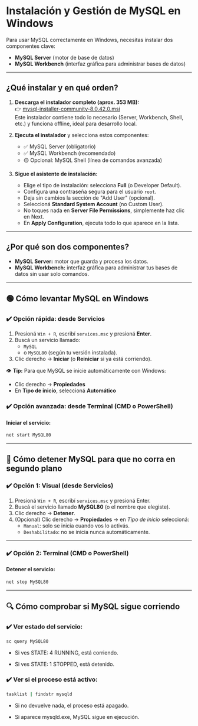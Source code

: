 # Instalación y Gestión de MySQL en Windows

Para usar MySQL correctamente en Windows, necesitas instalar dos componentes clave:  
- **MySQL Server** (motor de base de datos)  
- **MySQL Workbench** (interfaz gráfica para administrar bases de datos)

---

##  ¿Qué instalar y en qué orden?

1. **Descarga el instalador completo (aprox. 353 MB):**  
   👉 [mysql-installer-community-8.0.42.0.msi](https://dev.mysql.com/downloads/installer/)  
   Este instalador contiene todo lo necesario (Server, Workbench, Shell, etc.) y funciona offline, ideal para desarrollo local.

2. **Ejecuta el instalador** y selecciona estos componentes:  
   - ✅ MySQL Server (obligatorio)  
   - ✅ MySQL Workbench (recomendado)  
   - 🟡 Opcional: MySQL Shell (línea de comandos avanzada)

3. **Sigue el asistente de instalación:**  
   - Elige el tipo de instalación: selecciona **Full** (o Developer Default).  
   - Configura una contraseña segura para el usuario `root`.  
   - Deja sin cambios la sección de "Add User" (opcional).  
   - Seleccioná **Standard System Account** (no Custom User).  
   - No toques nada en **Server File Permissions**, simplemente haz clic en Next.  
   - En **Apply Configuration**, ejecuta todo lo que aparece en la lista.

---

## ¿Por qué son dos componentes?

- **MySQL Server:** motor que guarda y procesa los datos.  
- **MySQL Workbench:** interfaz gráfica para administrar tus bases de datos sin usar solo comandos.

---

## 🟢 Cómo levantar MySQL en Windows

### ✔️ Opción rápida: desde Servicios

1. Presioná `Win + R`, escribí `services.msc` y presioná **Enter**.
2. Buscá un servicio llamado:
   - `MySQL`
   - o `MySQL80` (según tu versión instalada).
3. Clic derecho → **Iniciar** (o **Reiniciar** si ya está corriendo).

👁️ **Tip:** Para que MySQL se inicie automáticamente con Windows:
- Clic derecho → **Propiedades**
- En **Tipo de inicio**, seleccioná **Automático**

  
### ✔️ Opción avanzada: desde Terminal (CMD o PowerShell)

#### Iniciar el servicio:

```bash
net start MySQL80
```

---

## 🛑 Cómo detener MySQL para que no corra en segundo plano

### ✔️ Opción 1: Visual (desde Servicios)

1. Presioná `Win + R`, escribí `services.msc` y presioná Enter.
2. Buscá el servicio llamado **MySQL80** (o el nombre que elegiste).
3. Clic derecho → **Detener**.
4. (Opcional) Clic derecho → **Propiedades** → en *Tipo de inicio* seleccioná:
   - `Manual`: solo se inicia cuando vos lo activás.
   - `Deshabilitado`: no se inicia nunca automáticamente.

---

### ✔️ Opción 2: Terminal (CMD o PowerShell)

#### Detener el servicio:

```bash
net stop MySQL80
```
---

## 🔍 Cómo comprobar si MySQL sigue corriendo

### ✔️ Ver estado del servicio:

```bash
sc query MySQL80
```

- Si ves STATE: 4 RUNNING, está corriendo.

- Si ves STATE: 1 STOPPED, está detenido.

### ✔️ Ver si el proceso está activo:

```bash
tasklist | findstr mysqld
```

- Si no devuelve nada, el proceso está apagado.

- Si aparece mysqld.exe, MySQL sigue en ejecución.
